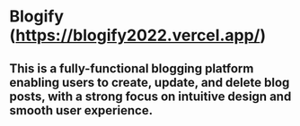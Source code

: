 # Blogify (https://blogify2022.vercel.app/)

## This is a fully-functional blogging platform enabling users to create, update, and delete blog posts, with a strong focus on intuitive design and smooth user experience.

